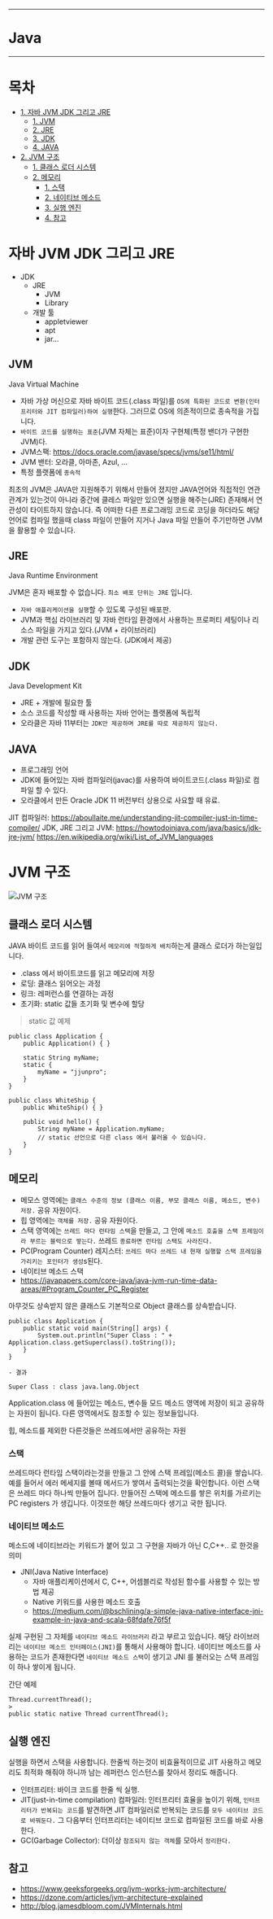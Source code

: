 --------------------
# Java
--------------------

# 목차

- [1. 자바 JVM JDK 그리고 JRE](#자바-JVM-JDK-그리고-JRE)
    - [1. JVM](#JVM)
    - [2. JRE](#JRE)
    - [3. JDK](#JDK)
    - [4. JAVA](#JAVA)
- [2. JVM 구조](#JVM-구조)
    - [1. 클래스 로더 시스템](#클래스-로더-시스템)
    - [2. 메모리](#메모리)
        - [1. 스택](#스택)
        - [2. 네이티브 메소드](#네이티브-메소드)
        - [3. 실행 엔진](#실행-엔진)
        - [4. 참고](#참고)

# 자바 JVM JDK 그리고 JRE

- JDK
    - JRE
        - JVM
        - Library
    - 개발 툴
        - appletviewer
        - apt
        - jar...

## JVM

Java Virtual Machine

- 자바 가상 머신으로 자바 바이트 코드(.class 파일)를 `OS에 특화된 코드로 변환(인터프리터와 JIT 컴파일러)하여 실행`한다. 그러므로 OS에 의존적이므로 종속적을 가집니다.
- `바이트 코드를 실행하는 표준`(JVM 자체는 표준)이자 구현체(특정 밴더가 구현한 JVM)다.
- JVM스팩: https://docs.oracle.com/javase/specs/jvms/se11/html/
- JVM 밴터: 오라클, 아마존, Azul, ...
- 특정 플랫폼에 `종속적`

최초의 JVM은 JAVA만 지원해주기 위해서 만들어 졌지만 JAVA언어와 직접적인 연관 관계가 있는것이 아니라 중간에 클레스 파일만 있으면 실행을 해주는(JRE) 존재해서 연관성이 타이트하지 않습니다. 
즉 어떠한 다른 프로그래밍 코드로 코딩을 하더라도 해당 언어로 컴파일 했을때 class 파일이 만들어 지거나 Java 파일 만들어 주기만하면 JVM을 활용할 수 있습니다. 

## JRE

Java Runtime Environment

JVM은 혼자 배포할 수 없습니다. 
`최소 배포 단위는 JRE` 입니다.

- `자바 애플리케이션을 실행`할 수 있도록 구성된 배포판.
- JVM과 핵심 라이브러리 및 자바 런타임 환경에서 사용하는 프로퍼티 세팅이나 리소스 파일을 가지고 있다.(JVM + 라이브러리)
- 개발 관련 도구는 포함하지 않는다. (JDK에서 제공)

## JDK

Java Development Kit

- JRE + 개발에 필요한 툴
- 소스 코드를 작성할 때 사용하는 자바 언어는 플랫폼에 독립적
- 오라클은 자바 11부터는 `JDK만 제공하며 JRE를 따로 제공하지 않는다.`

## JAVA

- 프로그래밍 언어
- JDK에 들어있는 자바 컴파일러(javac)를 사용하여 바이트코드(.class 파일)로 컴파일 할 수 있다.
- 오라클에서 만든 Oracle JDK 11 버전부터 상용으로 사요할 때 유료.

JIT 컴파일러: https://aboullaite.me/understanding-jit-compiler-just-in-time-compiler/
JDK, JRE 그리고 JVM: https://howtodoinjava.com/java/basics/jdk-jre-jvm/
https://en.wikipedia.org/wiki/List_of_JVM_languages

# JVM 구조

![JVM 구조](./images/jvm.png)

## 클래스 로더 시스템

JAVA 바이트 코드를 읽어 들여서 `메모리에 적절하게 배치`하는게 클래스 로더가 하는일입니다.

- .class 에서 바이트코드를 읽고 메모리에 저장
- 로딩: 클래스 읽어오는 과정
- 링크: 레퍼런스를 연결하는 과정
- 초기화: static 값들 초기화 및 변수에 할당

> static 값 예제

~~~
public class Application {
    public Application() { }

    static String myName;
    static {
        myName = "jjunpro";
    }
}

public class WhiteShip {
    public WhiteShip() { }

    public void hello() {
        String myName = Application.myName;
        // static 선언으로 다른 class 에서 불러올 수 있습니다.
    }
}
~~~

## 메모리

- 메모스 영역에는 `클래스 수준의 정보 (클래스 이름, 부모 클래스 이름, 메소드, 변수) 저장.` 공유 자원이다.
- 힙 영역에는 `객체를 저장.` 공유 자원이다.
- 스택 영역에는 `쓰레드 마다 런타임 스택`을 만들고, 그 안에 `메소드 호출을 스택 프레임이라 부르는 블럭으로 쌓는다.` 쓰레드 `종료하면 런타임 스택도 사라진다.`
- PC(Program Counter) 레지스터: `쓰레드 마다 쓰레드 내 현재 실행할 스택 프레임을 가리키는 포인터가 생성`s된다.
- 네이티브 메소드 스택
- https://javapapers.com/core-java/java-jvm-run-time-data-areas/#Program_Counter_PC_Register

아무것도 상속받지 않은 클래스도 기본적으로 Object 클래스를 상속받습니다. 

~~~
public class Application {
    public static void main(String[] args) {
        System.out.println("Super Class : " + Application.class.getSuperclass().toString());
    }
}

- 결과

Super Class : class java.lang.Object
~~~

Application.class 에 들어있는 메소드, 변수들 모드 메소드 영역에 저장이 되고 공유하는 자원이 됩니다. 다른 영역에서도 참조할 수 있는 정보들입니다.

힙, 메소드를 제외한 다른것들은 쓰레드에서만 공유하는 자원

### 스택

쓰레드마다 런타임 스택이라는것을 만들고 그 안에 스택 프레임(메소드 콜)을 쌓습니다.
예를 들어서 에러 메세지를 볼때 메서드가 쌓여서 출력되는것을 확인합니다. 
이런 스택은 쓰레드 마다 하나씩 만들어 집니다.
만들어진 스택에 메소드를 쌓은 위치를 가르키는 PC registers 가 생깁니다.
이것또한 해당 쓰레드마다 생기고 국한 됩니다.

### 네이티브 메소드

메소드에 네이티브라는 키워드가 붙어 있고 그 구현을 자바가 아닌 C,C++.. 로 한것을 의미

- JNI(Java Native Interface)
    - 자바 애플리케이션에서 C, C++, 어셈블리로 작성된 함수를 사용할 수 있는 방법 제공
    - Native 키워드를 사용한 메소드 호출
    - https://medium.com/@bschlining/a-simple-java-native-interface-jni-example-in-java-and-scala-68fdafe76f5f  

실제 구현된 그 자체를 `네이티브 메소드 라이브러리` 라고 부르고 있습니다.
해당 라이브러리는 `네이티브 메소드 인터페이스(JNI)`를 통해서 사용해야 합니다.
네이티브 메소드를 사용하는 코드가 존재한다면 `네이티브 메소드 스택`이 생기고 JNI 를 불러오는 스택 프레임이 하나 쌓이게 됩니다.

간단 예제

~~~
Thread.currentThread();
>
public static native Thread currentThread();
~~~  

## 실행 엔진

실행을 하면서 스택을 사용합니다.
한줄씩 하는것이 비효율적이므로 JIT 사용하고 메모리도 최적화 해줘야 하니까 남는 레퍼런스 인스턴스를 찾아서 정리도 해줍니다.

- 인터프리터: 바이크 코드를 한줄 씩 실행.
- JIT(just-in-time compilation) 컴파일러: 인터프리터 효율을 높이기 위해, `인터프리터가 반복되는 코드`를 발견하면 JIT 컴파일러로 반복되는 코드를 `모두 네이티브 코드로 바꿔둔다.` 그 다음부터 인터프리터는 네이티브 코드로 컴파일된 코드를 바로 사용한다.
- GC(Garbage Collector): 더이상 `참조되지 않는 객체`를 모아서 `정리한다.`

## 참고
- https://www.geeksforgeeks.org/jvm-works-jvm-architecture/
- https://dzone.com/articles/jvm-architecture-explained
- http://blog.jamesdbloom.com/JVMInternals.html
